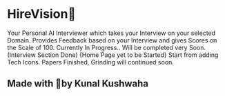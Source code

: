 # HireVision🏢
Your Personal AI Interviewer which takes your Interview on your selected Domain. 
Provides Feedback based on your Interview and gives Scores on the Scale of 100. 
Currently In Progress.. Will be completed very Soon.<br>
(Interview Section Done)
{Home Page yet to be Started}
Start from adding Tech Icons.
Papers Finished, Grinding will continued soon.

## Made with 💖by Kunal Kushwaha
